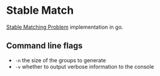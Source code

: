 # Stable Match

[Stable Matching Problem](https://en.wikipedia.org/wiki/Stable_marriage_problem) implementation in go.

## Command line flags
- `-n` the size of the groups to generate
- `-v` whether to output verbose information to the console